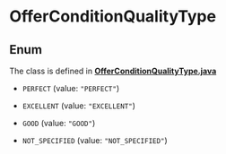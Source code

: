 

# OfferConditionQualityType

## Enum

The class is defined in **[OfferConditionQualityType.java](../../src/main/java/org/openapitools/model/OfferConditionQualityType.java)**


* `PERFECT` (value: `"PERFECT"`)

* `EXCELLENT` (value: `"EXCELLENT"`)

* `GOOD` (value: `"GOOD"`)

* `NOT_SPECIFIED` (value: `"NOT_SPECIFIED"`)



